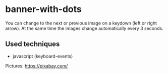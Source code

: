 # banner-with-dots

You can change to the next or previous image on a keydown (left or right arrow). At the same time the images change automatically every 3 seconds. 

## Used techniques

* javascript (keyboard-events)


Pictures: https://pixabay.com/

